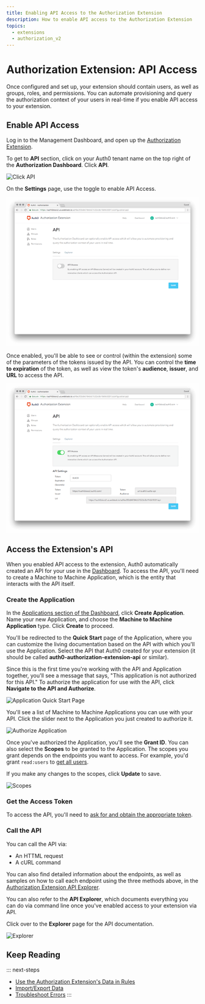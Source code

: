 ```yaml
---
title: Enabling API Access to the Authorization Extension
description: How to enable API access to the Authorization Extension
topics:
  - extensions
  - authorization_v2
---
```

# Authorization Extension: API Access

Once configured and set up, your extension should contain users, as well as groups, roles, and permissions. You can automate provisioning and query the authorization context of your users in real-time if you enable API access to your extension.

## Enable API Access

Log in to the Management Dashboard, and open up the [Authorization Extension](${manage_url}/#/extensions).

To get to **API** section, click on your Auth0 tenant name on the top right of the **Authorization Dashboard**. Click **API**.

![Click API](/media/articles/extensions/authorization/click-api.png)

On the **Settings** page, use the toggle to enable API Access. 

![Enable API Access](/media/articles/extensions/authorization/enable-api-access.png)

Once enabled, you'll be able to see or control (within the extension) some of the parameters of the tokens issued by the API. You can control the **time to expiration** of the token, as well as view the token's **audience**, **issuer**, and **URL** to access the API.

![API Access Enabled](/media/articles/extensions/authorization/api-access-enabled.png)

## Access the Extension's API

When you enabled API access to the extension, Auth0 automatically created an API for your use in the [Dashboard]({$manage_url}/#/apis). To access the API, you'll need to create a Machine to Machine Application, which is the entity that interacts with the API itself.

### Create the Application

In the [Applications section of the Dashboard](${manage_url}/#/applications), click **Create Application**. Name your new Application, and choose the **Machine to Machine Application** type. Click **Create** to proceed.

You'll be redirected to the **Quick Start** page of the Application, where you can customize the living documentation based on the API with which you'll use the Application. Select the API that Auth0 created for your extension (it should be called **auth0-authorization-extension-api** or similar).

Since this is the first time you're working with the API and Application together, you'll see a message that says, "This application is not authorized for this API." To authorize the application for use with the API, click **Navigate to the API and Authorize**.

![Application Quick Start Page](/media/articles/extensions/authorization/application-quick-start.png)

You'll see a list of Machine to Machine Applications you can use with your API. Click the slider next to the Application you just created to authorize it.

![Authorize Application](/media/articles/extensions/authorization/applications-for-api.png)

Once you've authorized the Application, you'll see the **Grant ID**. You can also select the **Scopes** to be granted to the Application. The scopes you grant depends on the endpoints you want to access. For example, you'd grant `read:users` to [get all users](hapi/authorization-extension#get-all-users).

If you make any changes to the scopes, click **Update** to save.

![Scopes](/media/articles/extensions/authorization/application-scopes.png)

### Get the Access Token

To access the API, you'll need to [ask for and obtain the appropriate token](https://auth0.com/docs/api-auth/tutorials/client-credentials#ask-for-a-token).

### Call the API

You can call the API via:

* An HTTML request
* A cURL command

You can also find detailed information about the endpoints, as well as samples on how to call each endpoint using the three methods above, in the [Authorization Extension API Explorer](/api/authorization-extension).

You can also refer to the **API Explorer**, which documents everything you can do via command line once you've enabled access to your extension via API.

Click over to the **Explorer** page for the API documentation.

![Explorer](/media/articles/extensions/authorization/api-explorer.png)

## Keep Reading

::: next-steps
* [Use the Authorization Extension's Data in Rules](/extensions/authorization-extension/v2/rules)
* [Import/Export Data](/extensions/authorization-extension/v2/import-export-data)
* [Troubleshoot Errors](/extensions/authorization-extension/v2/troubleshooting)
:::